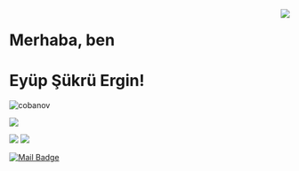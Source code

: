 <img align='right' src="https://github-readme-stats.vercel.app/api?username=EyupErgin&show_icons=true">

# Merhaba, ben 
# Eyüp Şükrü Ergin! 
<p align="left"> <img src="https://komarev.com/ghpvc/?username=cobanov" alt="cobanov" /> </p>

<!-- [![](https://img.shields.io/twitter/follow/mertcobanov?style=social)](https://www.twitter.com/mertcobanov) -->
[![](https://img.shields.io/github/followers/EyupErgin?style=social)](https://www.github.com/EyupErgin)


 <!--[![](https://img.shields.io/badge/youtube-%23FF0000.svg?&style=for-the-badge&logo=youtube&logoColor=white")](https://www.youtube.com/mertcobanov) -->
 <!-- [![](https://img.shields.io/badge/twitter-%231DA1F2.svg?&style=for-the-badge&logo=twitter&logoColor=white)](https://www.twitter.com/mertcobanov) -->
[![](https://img.shields.io/badge/linkedin-%230077B5.svg?&style=for-the-badge&logo=linkedin&logoColor=white)](https://www.linkedin.com/in/eyupergin/)
[![](https://img.shields.io/badge/medium-%2312100E.svg?&style=for-the-badge&logo=medium&logoColor=white)](https://eyupergin.medium.com/)
 <!-- [![](https://img.shields.io/badge/instagram-%23E4405F.svg?&style=for-the-badge&logo=instagram&logoColor=white)](https://instagram.com/mertcobanov) -->
[![Mail Badge](https://img.shields.io/badge/eyupsukruergin@outlook.com-c14438?style=for-the-badge&logo=Gmail&logoColor=white&link=mailto:eyupsukruergin@outlook.com)](mailto:eyupsukruergin@outlook.com)


